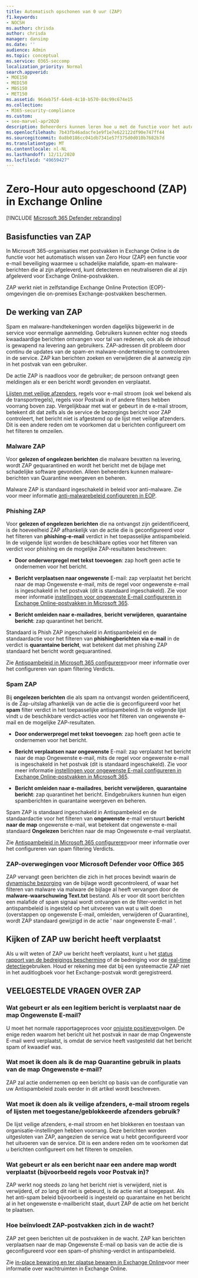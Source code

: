 ```yaml
---
title: Automatisch opschonen van 0 uur (ZAP)
f1.keywords:
- NOCSH
ms.author: chrisda
author: chrisda
manager: dansimp
ms.date: ''
audience: Admin
ms.topic: conceptual
ms.service: O365-seccomp
localization_priority: Normal
search.appverid:
- MOE150
- MED150
- MBS150
- MET150
ms.assetid: 96deb75f-64e8-4c10-b570-84c99c674e15
ms.collection:
- M365-security-compliance
ms.custom:
- seo-marvel-apr2020
description: Beheerders kunnen leren hoe u met de functie voor het automatisch wissen van rijen (ZAP) bezorgde berichten in een Exchange Online-postvak naar de map Ongewenste E-mail verplaatst, en de map Ongewenste E-mail naar een andere map.
ms.openlocfilehash: 7b43fb46adacfe1e9f1e7e622122df90e747ff44
ms.sourcegitcommit: 0a8b0186cc041db7341e57f375d0d010b7682b7d
ms.translationtype: MT
ms.contentlocale: nl-NL
ms.lasthandoff: 12/11/2020
ms.locfileid: "49659427"
---
```

# <a name="zero-hour-auto-purge-zap-in-exchange-online"></a>Zero-Hour auto opgeschoond (ZAP) in Exchange Online

[!INCLUDE [Microsoft 365 Defender rebranding](../includes/microsoft-defender-for-office.md)]


## <a name="basic-features-of-zap"></a>Basisfuncties van ZAP

In Microsoft 365-organisaties met postvakken in Exchange Online is de functie voor het automatisch wissen van Zero Hour (ZAP) een functie voor e-mail beveiliging waarmee u schadelijke malafide, spam-en malware-berichten die al zijn afgeleverd, kunt detecteren en neutraliseren die al zijn afgeleverd voor Exchange Online-postvakken.

ZAP werkt niet in zelfstandige Exchange Online Protection (EOP)-omgevingen die on-premises Exchange-postvakken beschermen.

## <a name="how-zap-works"></a>De werking van ZAP

Spam en malware-handtekeningen worden dagelijks bijgewerkt in de service voor eenmalige aanmelding. Gebruikers kunnen echter nog steeds kwaadaardige berichten ontvangen voor tal van redenen, ook als de inhoud is gewapend na levering aan gebruikers. ZAP-adressen dit probleem door continu de updates van de spam-en malware-ondertekening te controleren in de service. ZAP kan berichten zoeken en verwijderen die al aanwezig zijn in het postvak van een gebruiker.

De actie ZAP is naadloos voor de gebruiker; de persoon ontvangt geen meldingen als er een bericht wordt gevonden en verplaatst.

[Lijsten met veilige afzenders](create-safe-sender-lists-in-office-365.md), regels voor e-mail stroom (ook wel bekend als de transportregels), regels voor Postvak in of andere filters hebben voorrang boven zap. Vergelijkbaar met wat er gebeurt in de e-mail stroom, betekent dit dat zelfs als de service de bezorgings bericht voor ZAP controleert, het bericht niet is afgestemd op de lijst met veilige afzenders. Dit is een andere reden om te voorkomen dat u berichten configureert om het filteren te omzeilen.

### <a name="malware-zap"></a>Malware ZAP

Voor **gelezen of ongelezen berichten** die malware bevatten na levering, wordt ZAP gequarantined en wordt het bericht met de bijlage met schadelijke software gevonden. Alleen beheerders kunnen malware-berichten van Quarantine weergeven en beheren.

Malware ZAP is standaard ingeschakeld in beleid voor anti-malware. Zie voor meer informatie [anti-malwarebeleid configureren in EOP](configure-anti-malware-policies.md).

### <a name="phish-zap"></a>Phishing ZAP

Voor **gelezen of ongelezen berichten** die na ontvangst zijn geïdentificeerd, is de hoeveelheid ZAP afhankelijk van de actie die is geconfigureerd voor het filteren van **phishing-e-mail** verdict in het toepasselijke antispambeleid. In de volgende lijst worden de beschikbare opties voor het filteren van verdict voor phishing en de mogelijke ZAP-resultaten beschreven:

- **Door onderwerpregel met tekst** **toevoegen**: zap hoeft geen actie te ondernemen voor het bericht.

- **Bericht verplaatsen naar ongewenste** E-mail: zap verplaatst het bericht naar de map Ongewenste e-mail, mits de regel voor ongewenste e-mail is ingeschakeld in het postvak (dit is standaard ingeschakeld). Zie voor meer informatie [instellingen voor ongewenste E-mail configureren in Exchange Online-postvakken in Microsoft 365](configure-junk-email-settings-on-exo-mailboxes.md).

- **Bericht omleiden naar e-mailadres**, **bericht verwijderen**, **quarantaine bericht**: zap quarantinet het bericht.

Standaard is Phish ZAP ingeschakeld in Antispambeleid en de standaardactie voor het filteren van **phishingberichten via e-mail** in de verdict is **quarantaine bericht**, wat betekent dat met phishing ZAP standaard het bericht wordt gequarantined.

Zie [Antispambeleid in Microsoft 365 configureren](configure-your-spam-filter-policies.md)voor meer informatie over het configureren van spam filtering Verdicts.

### <a name="spam-zap"></a>Spam ZAP

Bij **ongelezen berichten** die als spam na ontvangst worden geïdentificeerd, is de Zap-uitslag afhankelijk van de actie die is geconfigureerd voor het **spam** filter verdict in het toepasselijke antispambeleid. In de volgende lijst vindt u de beschikbare verdict-acties voor het filteren van ongewenste e-mail en de mogelijke ZAP-resultaten.

- **Door onderwerpregel met tekst** **toevoegen**: zap hoeft geen actie te ondernemen voor het bericht.

- **Bericht verplaatsen naar ongewenste** E-mail: zap verplaatst het bericht naar de map Ongewenste e-mail, mits de regel voor ongewenste e-mail is ingeschakeld in het postvak (dit is standaard ingeschakeld). Zie voor meer informatie [instellingen voor ongewenste E-mail configureren in Exchange Online-postvakken in Microsoft 365](configure-junk-email-settings-on-exo-mailboxes.md).

- **Bericht omleiden naar e-mailadres**, **bericht verwijderen**, **quarantaine bericht**: zap quarantinet het bericht. Eindgebruikers kunnen hun eigen spamberichten in quarantaine weergeven en beheren.

Spam ZAP is standaard ingeschakeld in Antispambeleid en de standaardactie voor het filteren van **ongewenste** e-mail verstuurt **bericht naar de map** ongewenste e-mail, wat betekent dat ongewenste e-mail standaard **Ongelezen** berichten naar de map Ongewenste e-mail verplaatst.

Zie [Antispambeleid in Microsoft 365 configureren](configure-your-spam-filter-policies.md)voor meer informatie over het configureren van spam filtering Verdicts.

### <a name="zap-considerations-for-microsoft-defender-for-office-365"></a>ZAP-overwegingen voor Microsoft Defender voor Office 365

ZAP vervangt geen berichten die zich in het proces bevindt waarin de [dynamische bezorging](atp-safe-attachments.md#dynamic-delivery-in-safe-attachments-policies) van de bijlage wordt gecontroleerd, of waar het filteren van malware via malware de bijlage al heeft vervangen door de **malware-waarschuwing Text.txt** bestand. Als er voor dit soort berichten een malafide of spam signaal wordt ontvangen en de filter-verdict in het antispambeleid is ingesteld op het uitvoeren van wat u wilt doen (overstappen op ongewenste E-mail, omleiden, verwijderen of Quarantine), wordt ZAP standaard gewijzigd in de actie ' naar ongewenste E-mail '.

## <a name="how-to-see-if-zap-moved-your-message"></a>Kijken of ZAP uw bericht heeft verplaatst

Als u wilt weten of ZAP uw bericht heeft verplaatst, kunt u het [status rapport van de bedreigings bescherming](view-email-security-reports.md#threat-protection-status-report) of de bedreiging voor de [real-time detectie](threat-explorer.md)gebruiken. Houd er rekening mee dat bij een systeemactie ZAP niet in het auditlogboek voor het Exchange-postvak wordt geregistreerd.

## <a name="zap-faq"></a>VEELGESTELDE VRAGEN OVER ZAP

### <a name="what-happens-if-a-legitimate-message-is-moved-to-the-junk-email-folder"></a>Wat gebeurt er als een legitiem bericht is verplaatst naar de map Ongewenste E-mail?

U moet het normale rapportageproces voor [onjuiste positieven](report-junk-email-messages-to-microsoft.md)volgen. De enige reden waarom het bericht uit het postvak in naar de map Ongewenste E-mail werd verplaatst, is omdat de service heeft vastgesteld dat het bericht spam of kwaadief was.

### <a name="what-if-i-use-the-quarantine-folder-instead-of-the-junk-mail-folder"></a>Wat moet ik doen als ik de map Quarantine gebruik in plaats van de map Ongewenste e-mail?

ZAP zal actie ondernemen op een bericht op basis van de configuratie van uw Antispambeleid zoals eerder in dit artikel wordt beschreven.

### <a name="what-if-im-using-safe-senders-mail-flow-rules-or-allowedblocked-sender-lists"></a>Wat moet ik doen als ik veilige afzenders, e-mail stroom regels of lijsten met toegestane/geblokkeerde afzenders gebruik?

De lijst veilige afzenders, e-mail stroom en het blokkeren en toestaan van organisatie-instellingen hebben voorrang. Deze berichten worden uitgesloten van ZAP, aangezien de service wat u hebt geconfigureerd voor het uitvoeren van de service. Dit is een andere reden om te voorkomen dat u berichten configureert om het filteren te omzeilen.

### <a name="what-if-a-message-is-moved-to-another-folder-eg-inbox-rules"></a>Wat gebeurt er als een bericht naar een andere map wordt verplaatst (bijvoorbeeld regels voor Postvak in)?

ZAP werkt nog steeds zo lang het bericht niet is verwijderd, niet is verwijderd, of zo lang dit niet is gebeurd, is de actie niet al toegepast. Als het anti-spam beleid bijvoorbeeld is ingesteld op quarantaine en het bericht al in het ongewenste e-mailbericht staat, duurt ZAP de actie om het bericht te plaatsen.

### <a name="how-does-zap-affect-mailboxes-on-hold"></a>Hoe beïnvloedt ZAP-postvakken zich in de wacht?

ZAP zet geen berichten uit de postvakken in de wacht. ZAP kan berichten verplaatsen naar de map Ongewenste E-mail op basis van de actie die is geconfigureerd voor een spam-of phishing-verdict in antispambeleid.

Zie [in-place bewaring en ter plaatse bewaren in Exchange Online](https://docs.microsoft.com/Exchange/security-and-compliance/in-place-and-litigation-holds)voor meer informatie over wachtruimten in Exchange Online.
